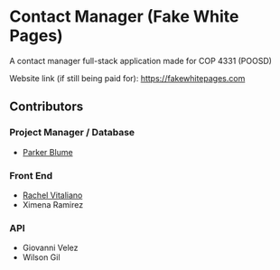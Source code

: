 # Contact Manager (Fake White Pages)

A contact manager full-stack application made for COP 4331 (POOSD)

Website link (if still being paid for): https://fakewhitepages.com

## Contributors
### Project Manager / Database
- [Parker Blume](https://github.com/parkerblume)
### Front End
- [Rachel Vitaliano](https://github.com/rachelv026)
- Ximena Ramirez
### API
- Giovanni Velez
- Wilson Gil
